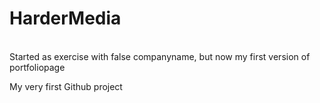 # HarderMedia
<br>
Started as exercise with false companyname, but now my first version of portfoliopage

My very first Github project
